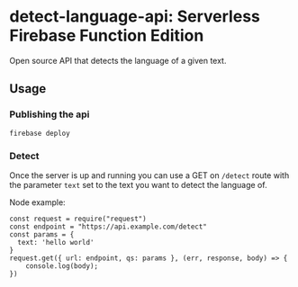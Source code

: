 # detect-language-api: Serverless Firebase Function Edition

Open source API that detects the language of a given text.

## Usage

### Publishing the api

```
firebase deploy
```

### Detect

Once the server is up and running you can use a GET on `/detect` route with the parameter `text` set to the text you want to detect the language of.

Node example:

```
const request = require("request")
const endpoint = "https://api.example.com/detect"
const params = {
  text: 'hello world'
}
request.get({ url: endpoint, qs: params }, (err, response, body) => {
    console.log(body);
})
```
